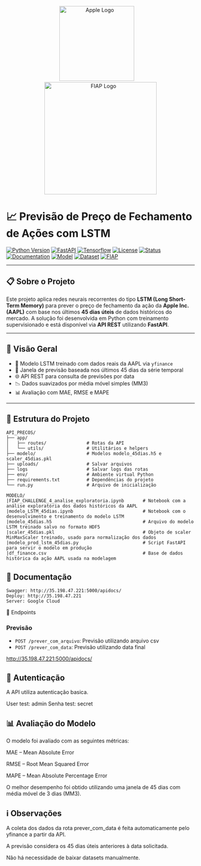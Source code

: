 <div align="center">
  <p float="left" align="middle">
    <img src="https://upload.wikimedia.org/wikipedia/commons/f/fa/Apple_logo_black.svg" alt="Apple Logo" width="200"/>
    &nbsp;&nbsp;&nbsp;&nbsp;
    <img src="https://www.fiap.com.br/wp-content/themes/fiap2016/images/sharing/fiap.png" alt="FIAP Logo" width="300"/>
  </p>
</div>

# 📈 Previsão de Preço de Fechamento de Ações com LSTM

[![Python Version](https://img.shields.io/badge/python-3.11-blue.svg)](https://python.org)
[![FastAPI](https://img.shields.io/badge/FastAPI-REST-green.svg)](https://fastapi.tiangolo.com/)
[![Tensorflow](https://img.shields.io/badge/TensorFlow-2.x-orange)](https://www.tensorflow.org/)
[![License](https://img.shields.io/badge/license-MIT-blue.svg)](LICENSE)
[![Status](https://img.shields.io/badge/status-production-green)](/)
[![Documentation](https://img.shields.io/badge/docs-openapi-green)](/docs)
[![Model](https://img.shields.io/badge/model-LSTM-brightgreen.svg)](/)
[![Dataset](https://img.shields.io/badge/data-yfinance-blue)](https://finance.yahoo.com/)
[![FIAP](https://img.shields.io/badge/FIAP-project-red.svg)](https://www.fiap.com.br)

---

## 📋 Sobre o Projeto

Este projeto aplica redes neurais recorrentes do tipo **LSTM (Long Short-Term Memory)** para prever o preço de fechamento da ação da **Apple Inc. (AAPL)** com base nos últimos **45 dias úteis** de dados históricos do mercado. A solução foi desenvolvida em Python com treinamento supervisionado e está disponível via **API REST** utilizando **FastAPI**.

---

## 🧠 Visão Geral

- 🧠 Modelo LSTM treinado com dados reais da AAPL via `yfinance`
- 🔁 Janela de previsão baseada nos últimos 45 dias da série temporal
- 🌐 API REST para consulta de previsões por data
- 📉 Dados suavizados por média móvel simples (MM3)
- 📊 Avaliação com MAE, RMSE e MAPE

---

## 📁 Estrutura do Projeto

```
API_PRECOS/
├── app/
│   ├── routes/               # Rotas da API
│   └── utils/                # Utilitários e helpers
├── modelo/                   # Modelos modelo_45dias.h5 e scaler_45dias.pkl
├── uploads/                  # Salvar arquivos
├── logs                      # Salvar logs das rotas
├── env/                      # Ambiente virtual Python
├── requirements.txt          # Dependências do projeto
└── run.py                    # Arquivo de inicialização

MODELO/
|FIAP_CHALLENGE_4_analise_exploratoria.ipynb       # Notebook com a análise exploratória dos dados históricos da AAPL
|modelo_LSTM_45dias.ipynb                          # Notebook com o desenvolvimento e treinamento do modelo LSTM
|modelo_45dias.h5                                  # Arquivo do modelo LSTM treinado salvo no formato HDF5
|scaler_45dias.pkl                                 # Objeto de scaler MinMaxScaler treinado, usado para normalização dos dados
|modelo_prod_lstm_45dias.py                        # Script FastAPI para servir o modelo em produção
|df_finance.csv                                    # Base de dados histórica da ação AAPL usada na modelagem
```

## 📁 Documentação

```
Swagger: http://35.198.47.221:5000/apidocs/
Deploy: http://35.198.47.221
Server: Google Cloud

```


🔗 Endpoints

### Previsão
- `POST /prever_com_arquivo`: Previsão utilizando arquivo csv
- `POST /prever_com_data`: Previsão utilizando data final

http://35.198.47.221:5000/apidocs/

## 🔐 Autenticação

A API utiliza autenticação basica.

User test: admin
Senha test: secret


## 📊 Avaliação do Modelo
O modelo foi avaliado com as seguintes métricas:

MAE – Mean Absolute Error

RMSE – Root Mean Squared Error

MAPE – Mean Absolute Percentage Error

O melhor desempenho foi obtido utilizando uma janela de 45 dias com média móvel de 3 dias (MM3).

## ℹ️ Observações
A coleta dos dados da rota prever_com_data é feita automaticamente pelo yfinance a partir da API.

A previsão considera os 45 dias úteis anteriores à data solicitada.

Não há necessidade de baixar datasets manualmente.
